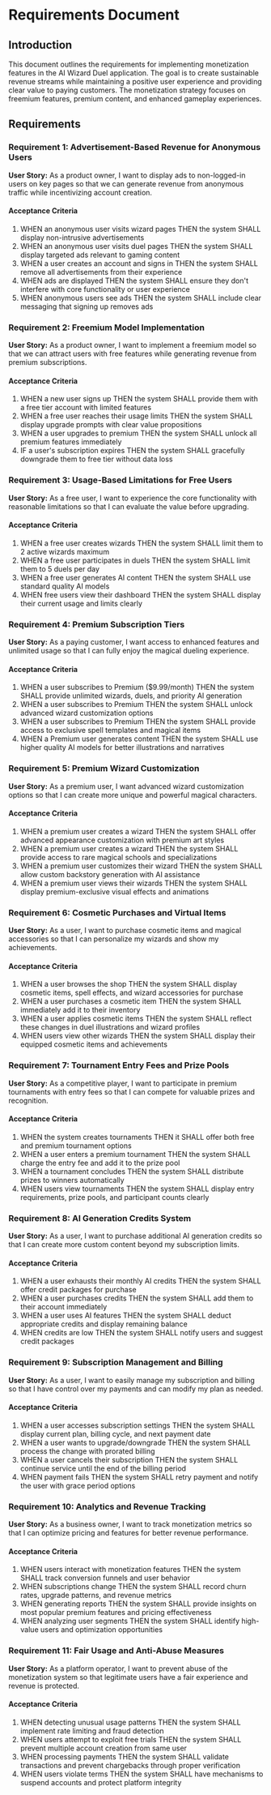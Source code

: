 # Requirements Document

## Introduction

This document outlines the requirements for implementing monetization features in the AI Wizard Duel application. The goal is to create sustainable revenue streams while maintaining a positive user experience and providing clear value to paying customers. The monetization strategy focuses on freemium features, premium content, and enhanced gameplay experiences.

## Requirements

### Requirement 1: Advertisement-Based Revenue for Anonymous Users

**User Story:** As a product owner, I want to display ads to non-logged-in users on key pages so that we can generate revenue from anonymous traffic while incentivizing account creation.

#### Acceptance Criteria

1. WHEN an anonymous user visits wizard pages THEN the system SHALL display non-intrusive advertisements
2. WHEN an anonymous user visits duel pages THEN the system SHALL display targeted ads relevant to gaming content
3. WHEN a user creates an account and signs in THEN the system SHALL remove all advertisements from their experience
4. WHEN ads are displayed THEN the system SHALL ensure they don't interfere with core functionality or user experience
5. WHEN anonymous users see ads THEN the system SHALL include clear messaging that signing up removes ads

### Requirement 2: Freemium Model Implementation

**User Story:** As a product owner, I want to implement a freemium model so that we can attract users with free features while generating revenue from premium subscriptions.

#### Acceptance Criteria

1. WHEN a new user signs up THEN the system SHALL provide them with a free tier account with limited features
2. WHEN a free user reaches their usage limits THEN the system SHALL display upgrade prompts with clear value propositions
3. WHEN a user upgrades to premium THEN the system SHALL unlock all premium features immediately
4. IF a user's subscription expires THEN the system SHALL gracefully downgrade them to free tier without data loss

### Requirement 3: Usage-Based Limitations for Free Users

**User Story:** As a free user, I want to experience the core functionality with reasonable limitations so that I can evaluate the value before upgrading.

#### Acceptance Criteria

1. WHEN a free user creates wizards THEN the system SHALL limit them to 2 active wizards maximum
2. WHEN a free user participates in duels THEN the system SHALL limit them to 5 duels per day
3. WHEN a free user generates AI content THEN the system SHALL use standard quality AI models
4. WHEN free users view their dashboard THEN the system SHALL display their current usage and limits clearly

### Requirement 4: Premium Subscription Tiers

**User Story:** As a paying customer, I want access to enhanced features and unlimited usage so that I can fully enjoy the magical dueling experience.

#### Acceptance Criteria

1. WHEN a user subscribes to Premium ($9.99/month) THEN the system SHALL provide unlimited wizards, duels, and priority AI generation
2. WHEN a user subscribes to Premium THEN the system SHALL unlock advanced wizard customization options
3. WHEN a user subscribes to Premium THEN the system SHALL provide access to exclusive spell templates and magical items
4. WHEN a Premium user generates content THEN the system SHALL use higher quality AI models for better illustrations and narratives

### Requirement 5: Premium Wizard Customization

**User Story:** As a premium user, I want advanced wizard customization options so that I can create more unique and powerful magical characters.

#### Acceptance Criteria

1. WHEN a premium user creates a wizard THEN the system SHALL offer advanced appearance customization with premium art styles
2. WHEN a premium user creates a wizard THEN the system SHALL provide access to rare magical schools and specializations
3. WHEN a premium user customizes their wizard THEN the system SHALL allow custom backstory generation with AI assistance
4. WHEN a premium user views their wizards THEN the system SHALL display premium-exclusive visual effects and animations

### Requirement 6: Cosmetic Purchases and Virtual Items

**User Story:** As a user, I want to purchase cosmetic items and magical accessories so that I can personalize my wizards and show my achievements.

#### Acceptance Criteria

1. WHEN a user browses the shop THEN the system SHALL display cosmetic items, spell effects, and wizard accessories for purchase
2. WHEN a user purchases a cosmetic item THEN the system SHALL immediately add it to their inventory
3. WHEN a user applies cosmetic items THEN the system SHALL reflect these changes in duel illustrations and wizard profiles
4. WHEN users view other wizards THEN the system SHALL display their equipped cosmetic items and achievements

### Requirement 7: Tournament Entry Fees and Prize Pools

**User Story:** As a competitive player, I want to participate in premium tournaments with entry fees so that I can compete for valuable prizes and recognition.

#### Acceptance Criteria

1. WHEN the system creates tournaments THEN it SHALL offer both free and premium tournament options
2. WHEN a user enters a premium tournament THEN the system SHALL charge the entry fee and add it to the prize pool
3. WHEN a tournament concludes THEN the system SHALL distribute prizes to winners automatically
4. WHEN users view tournaments THEN the system SHALL display entry requirements, prize pools, and participant counts clearly

### Requirement 8: AI Generation Credits System

**User Story:** As a user, I want to purchase additional AI generation credits so that I can create more custom content beyond my subscription limits.

#### Acceptance Criteria

1. WHEN a user exhausts their monthly AI credits THEN the system SHALL offer credit packages for purchase
2. WHEN a user purchases credits THEN the system SHALL add them to their account immediately
3. WHEN a user uses AI features THEN the system SHALL deduct appropriate credits and display remaining balance
4. WHEN credits are low THEN the system SHALL notify users and suggest credit packages

### Requirement 9: Subscription Management and Billing

**User Story:** As a user, I want to easily manage my subscription and billing so that I have control over my payments and can modify my plan as needed.

#### Acceptance Criteria

1. WHEN a user accesses subscription settings THEN the system SHALL display current plan, billing cycle, and next payment date
2. WHEN a user wants to upgrade/downgrade THEN the system SHALL process the change with prorated billing
3. WHEN a user cancels their subscription THEN the system SHALL continue service until the end of the billing period
4. WHEN payment fails THEN the system SHALL retry payment and notify the user with grace period options

### Requirement 10: Analytics and Revenue Tracking

**User Story:** As a business owner, I want to track monetization metrics so that I can optimize pricing and features for better revenue performance.

#### Acceptance Criteria

1. WHEN users interact with monetization features THEN the system SHALL track conversion funnels and user behavior
2. WHEN subscriptions change THEN the system SHALL record churn rates, upgrade patterns, and revenue metrics
3. WHEN generating reports THEN the system SHALL provide insights on most popular premium features and pricing effectiveness
4. WHEN analyzing user segments THEN the system SHALL identify high-value users and optimization opportunities

### Requirement 11: Fair Usage and Anti-Abuse Measures

**User Story:** As a platform operator, I want to prevent abuse of the monetization system so that legitimate users have a fair experience and revenue is protected.

#### Acceptance Criteria

1. WHEN detecting unusual usage patterns THEN the system SHALL implement rate limiting and fraud detection
2. WHEN users attempt to exploit free trials THEN the system SHALL prevent multiple account creation from same user
3. WHEN processing payments THEN the system SHALL validate transactions and prevent chargebacks through proper verification
4. WHEN users violate terms THEN the system SHALL have mechanisms to suspend accounts and protect platform integrity
